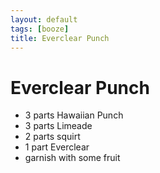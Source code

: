 ```yaml
---
layout: default
tags: [booze]
title: Everclear Punch
---
```

# Everclear Punch

* 3 parts Hawaiian Punch
* 3 parts Limeade
* 2 parts squirt
* 1 part Everclear
* garnish with some fruit
